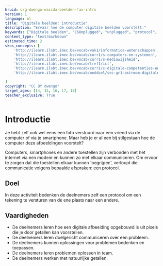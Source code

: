 ```yaml
---
hruid: org-dwengo-waisda-beelden-fax-intro
version: 1
language: nl
title: "Digitale beelden: introductie"
description: "Ervaar hoe de computer digitale beelden voorstelt."
keywords: ["Digitale beelden", "CSUnplugged", "unplugged", "protocol", "netwerken", "ecodering"]
content_type: "text/markdown"
estimated_time: 2
skos_concepts: [
    'http://ilearn.ilabt.imec.be/vocab/vak1/informatica-wetenschappen', 
    'http://ilearn.ilabt.imec.be/vocab/curr1/s-computers-en-systemen',
    'http://ilearn.ilabt.imec.be/vocab/curr1/s-mediawijsheid',
    'http://ilearn.ilabt.imec.be/vocab/tref1/ict',
    'http://ilearn.ilabt.imec.be/vocab/curr1/c-digitale-competenties-en-mediawijsheid',
    'http://ilearn.ilabt.imec.be/vocab/onddoel/sec-gr1-astroom-digitale-competenties-en-mediawijsheid-4.5',

]
copyright: "CC BY dwengo"
target_ages: [14, 15, 16, 17, 18]
teacher_exclusive: True
---
```


# Introductie

Je hebt zelf ook wel eens een foto verstuurd naar een vriend via de computer of via je smartphone. Maar heb je er al een bij stilgestaan hoe de computer deze afbeeldingen voorstelt?

Computers, smartphones en andere toestellen zijn verbonden met het internet via een modem en kunnen zo met elkaar communiceren. Om ervoor te zorgen dat die toestellen elkaar kunnen 'begrijpen', verloopt die communicatie volgens bepaalde afspraken: een protocol.

## Doel

In deze activiteit bedenken de deelnemers zelf een protocol om een tekening te versturen van de ene plaats naar een andere.

## Vaardigheden

* De deelnemers leren hoe een digitale afbeelding opgebouwd is uit pixels die je door getallen kan voorstellen. 
* De deelnemers leren doelgericht communiceren over een probleem. 
* De deelnemers kunnen oplossingen voor problemen bedenken en toepassen. 
* De deelnemers leren problemen oplossen in team. 
* De deelnemers werken met natuurlijke getallen.
